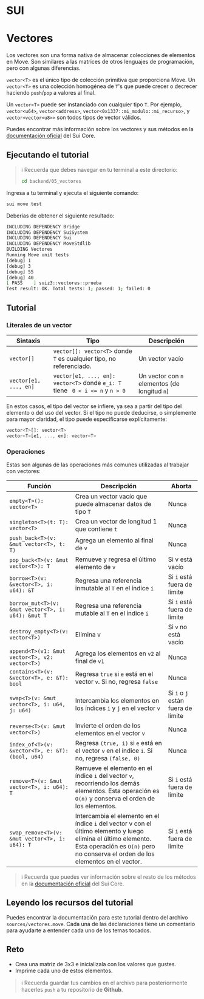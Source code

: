 # SUI

# Vectores

Los vectores son una forma nativa de almacenar colecciones de elementos en Move. Son similares a las matrices de otros lenguajes de programación, pero con algunas diferencias.

`vector<T>` es el único tipo de colección primitiva que proporciona Move. Un `vector<T>` es una colección homogénea de `T`'s que puede crecer o decrecer haciendo `push`/`pop` a valores al final.

Un `vector<T>` puede ser instanciado con cualquier tipo `T`. Por ejemplo, `vector<u64>`, `vector<address>`, `vector<0x1337::mi_modulo::mi_recurso>`, y `vector<vector<u8>>` son todos tipos de vector válidos.

Puedes encontrar más información sobre los vectores y sus métodos en la [documentación oficial](https://github.com/sui-labs/sui-core/blob/main/sui-move/framework/move-stdlib/doc/vector.md) del Sui Core.

## Ejecutando el tutorial

> :information_source: Recuerda que debes navegar en tu terminal a este directorio:
>```sh
>cd backend/05_vectores
>```

Ingresa a tu terminal y ejecuta el siguiente comando:

```sh
sui move test
```

Deberías de obtener el siguiente resultado:
```sh
INCLUDING DEPENDENCY Bridge
INCLUDING DEPENDENCY SuiSystem
INCLUDING DEPENDENCY Sui
INCLUDING DEPENDENCY MoveStdlib
BUILDING Vectores
Running Move unit tests
[debug] 1
[debug] 3
[debug] 55
[debug] 40
[ PASS    ] suiz3::vectores::prueba
Test result: OK. Total tests: 1; passed: 1; failed: 0
```

## Tutorial

### Literales de un vector

|Sintaxis|Tipo|Descripción|
|---|---|---|
|`vector[]`|`vector[]: vector<T>` donde `T` es cualquier tipo, no referenciado.|Un vector vacío|
|`vector[e1, ..., en]`|`vector[e1, ..., en]: vector<T>` donde `e_i: T` tiene ` 0 < i <= n` y `n > 0`|Un vector con `n` elementos (de longitud `n`)|

En estos casos, el tipo del vector se infiere, ya sea a partir del tipo del elemento o del uso del vector. Si el tipo no puede deducirse, o simplemente para mayor claridad, el tipo puede especificarse explícitamente:

```rust
vector<T>[]: vector<T>
vector<T>[e1, ..., en]: vector<T>
```

### Operaciones

Estas son algunas de las operaciones más comunes utilizadas al trabajar con vectores:

|Función|Descripción|Aborta|
|---|---|---|
|`empty<T>(): vector<T>`|Crea un vector vacío que puede almacenar datos de tipo `T`|Nunca|
|`singleton<T>(t: T): vector<T>`|Crea un vector de longitud 1 que contiene `t`|Nunca
|`push_back<T>(v: &mut vector<T>, t: T)`|Agrega un elemento al final de `v`|Nunca|
|`pop_back<T>(v: &mut vector<T>): T`|Remueve y regresa el último elemento de `v`|Si v está vacío|
|`borrow<T>(v: &vector<T>, i: u64): &T`|Regresa una referencia inmutable al `T` en el índice `i`|Si `i` está fuera de límite|
|`borrow_mut<T>(v: &mut vector<T>, i: u64): &mut T`|Regresa una referencia mutable al `T` en el índice `i`|Si `i` está fuera de límite|
|`destroy_empty<T>(v: vector<T>)`|Elimina v|Si `v` no está vacío|
|`append<T>(v1: &mut vector<T>, v2: vector<T>)`|Agrega los elementos en `v2` al final de `v1`|Nunca|
|`contains<T>(v: &vector<T>, e: &T): bool`|Regresa `true` si `e` está en el vector `v`. Si no, regresa `false`|Nunca|
|`swap<T>(v: &mut vector<T>, i: u64, j: u64)`|Intercambia los elementos en los índices `i` y `j` en el vector `v`|Si `i` o `j` están fuera de límite|
|`reverse<T>(v: &mut vector<T>)`|Invierte el orden de los elementos en el vector `v`|Nunca|
|`index_of<T>(v: &vector<T>, e: &T): (bool, u64)`|Regresa `(true, i)` si `e` está en el vector `v` en el índice `i`. Si no, regresa `(false, 0)`|Nunca|
|`remove<T>(v: &mut vector<T>, i: u64): T`|Remueve el elemento en el índice `i` del vector `v`, recorriendo los demás elementos. Esta operación es `O(n)` y conserva el orden de los elementos.|Si `i` está fuera de límite|
|`swap_remove<T>(v: &mut vector<T>, i: u64): T`|Intercambia el elemento en el índice `i` del vector v con el último elemento y luego elimina el último elemento. Esta operación es `O(n)` pero no conserva el orden de los elementos en el vector.|Si `i` está fuera de límite|

> :information_source: Recuerda que puedes ver información sobre el resto de los métodos en la [documentación oficial](https://github.com/sui-labs/sui-core/blob/main/sui-move/framework/move-stdlib/doc/vector.md) del Sui Core.

## Leyendo los recursos del tutorial

Puedes encontrar la documentación para este tutorial dentro del archivo `sources/vectores.move`. Cada una de las declaraciones tiene un comentario para ayudarte a entender cada uno de los temas tocados.

## Reto

* Crea una matriz de 3x3 e inicializala con los valores que gustes.
* Imprime cada uno de estos elementos.

> :information_source: Recuerda guardar tus cambios en el archivo para posteriormente hacerles `push` a tu repositorio de **Github**.
